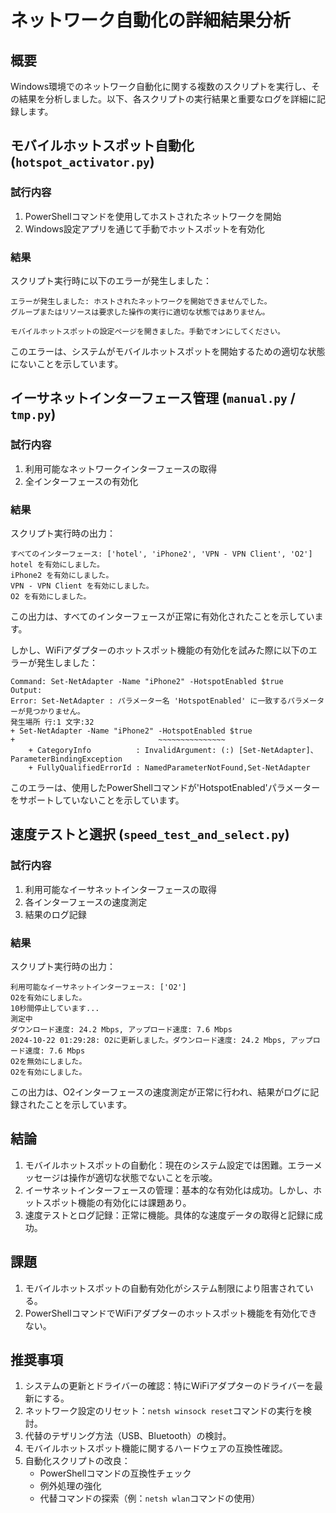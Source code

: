 # ネットワーク自動化の詳細結果分析

## 概要
Windows環境でのネットワーク自動化に関する複数のスクリプトを実行し、その結果を分析しました。以下、各スクリプトの実行結果と重要なログを詳細に記録します。

## モバイルホットスポット自動化 (`hotspot_activator.py`)

### 試行内容
1. PowerShellコマンドを使用してホストされたネットワークを開始
2. Windows設定アプリを通じて手動でホットスポットを有効化

### 結果
スクリプト実行時に以下のエラーが発生しました：

```
エラーが発生しました: ホストされたネットワークを開始できませんでした。
グループまたはリソースは要求した操作の実行に適切な状態ではありません。

モバイルホットスポットの設定ページを開きました。手動でオンにしてください。
```

このエラーは、システムがモバイルホットスポットを開始するための適切な状態にないことを示しています。

## イーサネットインターフェース管理 (`manual.py` / `tmp.py`)

### 試行内容
1. 利用可能なネットワークインターフェースの取得
2. 全インターフェースの有効化

### 結果
スクリプト実行時の出力：

```
すべてのインターフェース: ['hotel', 'iPhone2', 'VPN - VPN Client', 'O2']
hotel を有効にしました。
iPhone2 を有効にしました。
VPN - VPN Client を有効にしました。
O2 を有効にしました。
```

この出力は、すべてのインターフェースが正常に有効化されたことを示しています。

しかし、WiFiアダプターのホットスポット機能の有効化を試みた際に以下のエラーが発生しました：

```
Command: Set-NetAdapter -Name "iPhone2" -HotspotEnabled $true
Output:
Error: Set-NetAdapter : パラメーター名 'HotspotEnabled' に一致するパラメーターが見つかりません。
発生場所 行:1 文字:32
+ Set-NetAdapter -Name "iPhone2" -HotspotEnabled $true
+                                ~~~~~~~~~~~~~~~
    + CategoryInfo          : InvalidArgument: (:) [Set-NetAdapter]、ParameterBindingException
    + FullyQualifiedErrorId : NamedParameterNotFound,Set-NetAdapter
```

このエラーは、使用したPowerShellコマンドが'HotspotEnabled'パラメーターをサポートしていないことを示しています。

## 速度テストと選択 (`speed_test_and_select.py`)

### 試行内容
1. 利用可能なイーサネットインターフェースの取得
2. 各インターフェースの速度測定
3. 結果のログ記録

### 結果
スクリプト実行時の出力：

```
利用可能なイーサネットインターフェース: ['O2']
O2を有効にしました。
10秒間停止しています...
測定中
ダウンロード速度: 24.2 Mbps, アップロード速度: 7.6 Mbps
2024-10-22 01:29:28: O2に更新しました。ダウンロード速度: 24.2 Mbps, アップロード速度: 7.6 Mbps
O2を無効にしました。
O2を有効にしました。
```

この出力は、O2インターフェースの速度測定が正常に行われ、結果がログに記録されたことを示しています。

## 結論
1. モバイルホットスポットの自動化：現在のシステム設定では困難。エラーメッセージは操作が適切な状態でないことを示唆。
2. イーサネットインターフェースの管理：基本的な有効化は成功。しかし、ホットスポット機能の有効化には課題あり。
3. 速度テストとログ記録：正常に機能。具体的な速度データの取得と記録に成功。

## 課題
1. モバイルホットスポットの自動有効化がシステム制限により阻害されている。
2. PowerShellコマンドでWiFiアダプターのホットスポット機能を有効化できない。

## 推奨事項
1. システムの更新とドライバーの確認：特にWiFiアダプターのドライバーを最新にする。
2. ネットワーク設定のリセット：`netsh winsock reset`コマンドの実行を検討。
3. 代替のテザリング方法（USB、Bluetooth）の検討。
4. モバイルホットスポット機能に関するハードウェアの互換性確認。
5. 自動化スクリプトの改良：
   - PowerShellコマンドの互換性チェック
   - 例外処理の強化
   - 代替コマンドの探索（例：`netsh wlan`コマンドの使用）
